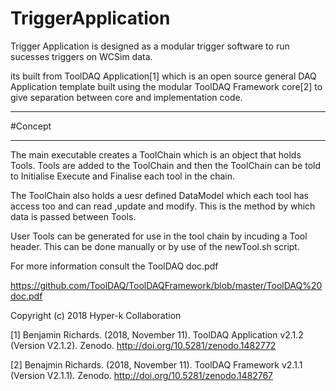 # TriggerApplication

Trigger Application is designed as a modular trigger software to run sucesses triggers on WCSim data. 

its built from ToolDAQ Application[1] which is an open source general DAQ Application template built using the modular ToolDAQ Framework core[2] to give separation between core and implementation code.

****************************
#Concept
****************************

The main executable creates a ToolChain which is an object that holds Tools. Tools are added to the ToolChain and then the ToolChain can be told to Initialise Execute and Finalise each tool in the chain.

The ToolChain also holds a uesr defined DataModel which each tool has access too and can read ,update and modify. This is the method by which data is passed between Tools.

User Tools can be generated for use in the tool chain by incuding a Tool header. This can be done manually or by use of the newTool.sh script.

For more information consult the ToolDAQ doc.pdf

https://github.com/ToolDAQ/ToolDAQFramework/blob/master/ToolDAQ%20doc.pdf

Copyright (c) 2018 Hyper-k Collaboration

[1] Benjamin Richards. (2018, November 11). ToolDAQ Application v2.1.2 (Version V2.1.2). Zenodo. http://doi.org/10.5281/zenodo.1482772

[2] Benajmin Richards. (2018, November 11). ToolDAQ Framework v2.1.1 (Version V2.1.1). Zenodo. http://doi.org/10.5281/zenodo.1482767

